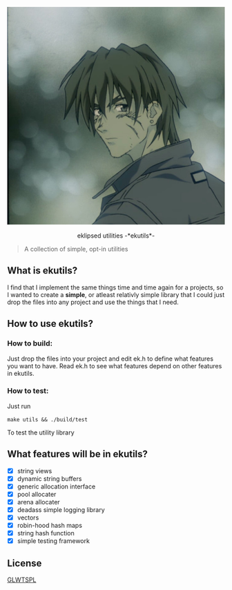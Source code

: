 ![eklipsed](/eklipsed.jpg)
<p align="center">eklipsed utilities -*ekutils*-</p>

> A collection of simple, opt-in utilities

## What is ekutils?
I find that I implement the same things time and time again for a projects, so
I wanted to create a **simple**, or atleast relativly simple library that I
could just drop the files into any project and use the things that I need.

## How to use ekutils?
### How to build:
Just drop the files into your project and edit ek.h to define what features
you want to have. Read ek.h to see what features depend on other features in
ekutils.

### How to test:
Just run
```
make utils && ./build/test
```
To test the utility library

## What features will be in ekutils?
- [x] string views
- [x] dynamic string buffers
- [x] generic allocation interface
- [x] pool allocater
- [x] arena allocater
- [x] deadass simple logging library
- [x] vectors
- [x] robin-hood hash maps
- [x] string hash function
- [x] simple testing framework

## License
[GLWTSPL](/LICENSE)


